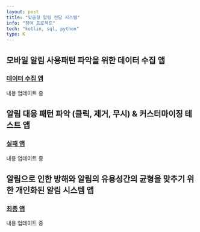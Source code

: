 ```yaml
---
layout: post
title: "맞춤형 알림 전달 시스템"
info: "참여 프로젝트"
tech: "kotlin, sql, python"
type: K
---
```


## 모바일 알림 사용패턴 파악을 위한 데이터 수집 앱
### [데이터 수집 앱](https://github.com/kjhwan98/UXCollect_proto)

내용 업데이트 중

## 알림 대응 패턴 파악 (클릭, 제거, 무시) & 커스터마이징 테스트 앱
### [실패 앱](https://github.com/kjhwan98/UXChannel_proto)

내용 업데이트 중

## 알림으로 인한 방해와 알림의 유용성간의 균형을 맞추기 위한 개인화된 알림 시스템 앱
### [최종 앱](https://github.com/kjhwan98/Customnotif)

내용 업데이트 중

